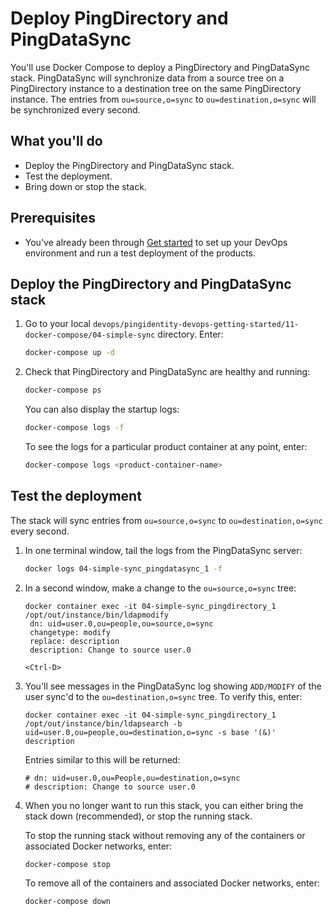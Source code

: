 # Deploy PingDirectory and PingDataSync

You'll use Docker Compose to deploy a PingDirectory and PingDataSync stack. PingDataSync will synchronize data from a source tree on a PingDirectory instance to a destination tree on the same PingDirectory instance. The entries from `ou=source,o=sync` to `ou=destination,o=sync` will be synchronized every second.

## What you'll do

* Deploy the PingDirectory and PingDataSync stack.
* Test the deployment.
* Bring down or stop the stack.

## Prerequisites

* You've already been through [Get started](getStarted.md) to set up your DevOps environment and run a test deployment of the products.

## Deploy the PingDirectory and PingDataSync stack

1. Go to your local `devops/pingidentity-devops-getting-started/11-docker-compose/04-simple-sync` directory. Enter:

   ```bash
   docker-compose up -d
   ```

2. Check that PingDirectory and PingDataSync are healthy and running:

   ```bash
   docker-compose ps
   ```

   You can also display the startup logs:

   ```bash
   docker-compose logs -f
   ```

   To see the logs for a particular product container at any point, enter:

   ```bash
   docker-compose logs <product-container-name>
   ```

## Test the deployment

The stack will sync entries from `ou=source,o=sync` to `ou=destination,o=sync` every second.

1. In one terminal window, tail the logs from the PingDataSync server:

   ```bash
   docker logs 04-simple-sync_pingdatasync_1 -f
   ```

2. In a second window, make a change to the `ou=source,o=sync` tree:

   ```text
   docker container exec -it 04-simple-sync_pingdirectory_1 /opt/out/instance/bin/ldapmodify
    dn: uid=user.0,ou=people,ou=source,o=sync
    changetype: modify
    replace: description
    description: Change to source user.0

   <Ctrl-D>
   ```

3. You'll see messages in the PingDataSync log showing `ADD/MODIFY` of the user sync'd to the `ou=destination,o=sync` tree.  To verify this, enter:

   ```text
   docker container exec -it 04-simple-sync_pingdirectory_1 /opt/out/instance/bin/ldapsearch -b uid=user.0,ou=people,ou=destination,o=sync -s base '(&)' description
   ```

   Entries similar to this will be returned:

   ```text
   # dn: uid=user.0,ou=People,ou=destination,o=sync
   # description: Change to source user.0
   ```

4. When you no longer want to run this stack, you can either bring the stack down (recommended), or stop the running stack.

   To stop the running stack without removing any of the containers or associated Docker networks, enter:

   ```bash
   docker-compose stop
   ```

   To remove all of the containers and associated Docker networks, enter:

   ```bash
   docker-compose down
   ```
